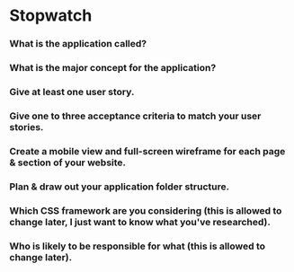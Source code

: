 # Stopwatch

### What is the application called?
### What is the major concept for the application?
### Give at least one user story.
### Give one to three acceptance criteria to match your user stories.
### Create a mobile view and full-screen wireframe for each page & section of your website.
### Plan & draw out your application folder structure.
### Which CSS framework are you considering (this is allowed to change later, I just want to know what you've researched).
### Who is likely to be responsible for what (this is allowed to change later).
